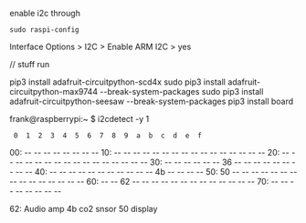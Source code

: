 enable i2c through 
```
sudo raspi-config
```
Interface Options > I2C > Enable ARM I2C > yes

// stuff run

pip3 install adafruit-circuitpython-scd4x
sudo pip3 install adafruit-circuitpython-max9744 --break-system-packages
sudo pip3 install adafruit-circuitpython-seesaw --break-system-packages
pip3 install board

frank@raspberrypi:~ $ i2cdetect -y 1
     
     
     0  1  2  3  4  5  6  7  8  9  a  b  c  d  e  f
00:                         -- -- -- -- -- -- -- -- 
10: -- -- -- -- -- -- -- -- -- -- -- -- -- -- -- -- 
20: -- -- -- -- -- -- -- -- -- -- -- -- -- -- -- -- 
30: -- -- -- -- -- -- 36 -- -- -- -- -- -- -- -- -- 
40: -- -- -- -- -- -- -- -- -- -- -- 4b -- -- -- -- 
50: 50 -- -- -- -- -- -- -- -- -- -- -- -- -- -- -- 
60: -- -- 62 -- -- -- -- -- -- -- -- -- -- -- -- -- 
70: -- -- -- -- -- -- -- --   

62: Audio amp
4b co2 snsor
50 display

